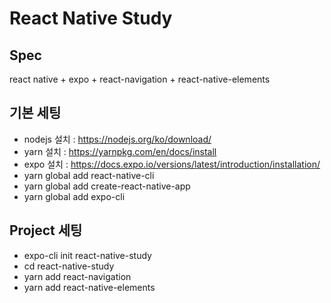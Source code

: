 # React Native Study


## Spec
react native + expo + react-navigation + react-native-elements


## 기본 세팅
* nodejs 설치 : https://nodejs.org/ko/download/
* yarn 설치 : https://yarnpkg.com/en/docs/install
* expo 설치 : https://docs.expo.io/versions/latest/introduction/installation/
* yarn global add react-native-cli
* yarn global add create-react-native-app
* yarn global add expo-cli


## Project 세팅
* expo-cli init react-native-study
* cd react-native-study
* yarn add react-navigation
* yarn add react-native-elements

